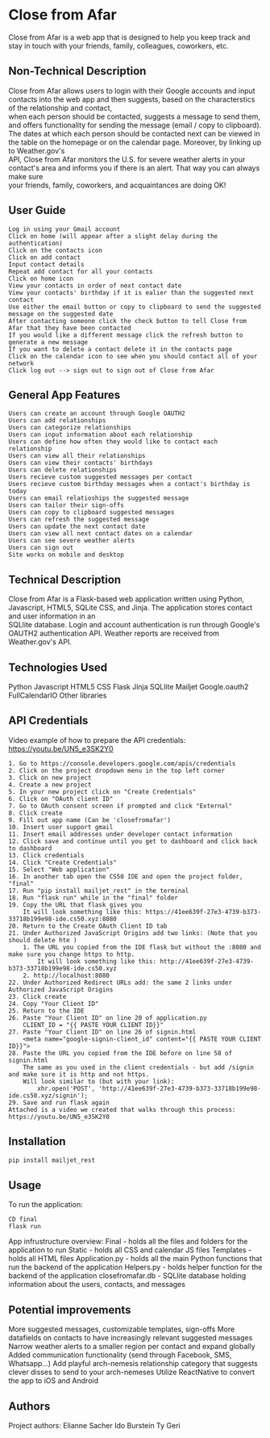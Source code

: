 # Close from Afar

Close from Afar is a web app that is designed to help you keep track and stay in touch with your friends, family, colleagues, coworkers, etc.

## Non-Technical Description

Close from Afar allows users to login with their Google accounts and input contacts into the web app and then suggests, based on the characterstics of the relationship and contact, <br />
when each person should be contacted, suggests a message to send them, and offers functionality for sending the message (email / copy to clipboard). <br />
The dates at which each person should be contacted next can be viewed in the table on the homepage or on the calendar page. Moreover, by linking up to Weather.gov's <br />
API, Close from Afar monitors the U.S. for severe weather alerts in your contact's area and informs you if there is an alert. That way you can always make sure <br />
your friends, family, coworkers, and acquaintances are doing OK!

## User Guide

    Log in using your Gmail account
    Click on home (will appear after a slight delay during the authentication)
    Click on the contacts icon
    Click on add contact
    Input contact details
    Repeat add contact for all your contacts
    Click on home icon
    View your contacts in order of next contact date
    View your contacts' birthday if it is ealier than the suggested next contact
    Use either the email button or copy to clipboard to send the suggested message on the suggested date
    After contacting someone click the check button to tell Close from Afar that they have been contacted
    If you would like a different message click the refresh button to generate a new message
    If you want to delete a contact delete it in the contacts page
    Click on the calendar icon to see when you should contact all of your network
    Click log out --> sign out to sign out of Close from Afar


## General App Features

    Users can create an account through Google OAUTH2
    Users can add relationships
    Users can categorize relationships
    Users can input information about each relationship
    Users can define how often they would like to contact each relationship
    Users can view all their relationships
    Users can view their contacts' birthdays
    Users can delete relationships
    Users recieve custom suggested messages per contact
    Users recieve custom birthday messages when a contact's birthday is today
    Users can email relatioships the suggested message
    Users can tailor their sign-offs
    Users can copy to clipboard suggested messages
    Users can refresh the suggested message
    Users can update the next contact date
    Users can view all next contact dates on a calendar
    Users can see severe weather alerts
    Users can sign out
    Site works on mobile and desktop


## Technical Description

Close from Afar is a Flask-based web application written using Python, Javascript, HTML5, SQLite CSS, and Jinja. The application stores contact and user information in an <br />
SQLlite database. Login and account authentication is run through Google's OAUTH2 authentication API. Weather reports are received from Weather.gov's API.

## Technologies Used

Python
Javascript
HTML5
CSS
Flask
Jinja
SQLlite
Mailjet
Google.oauth2
FullCalendarIO
Other libraries

## API Credentials

Video example of how to prepare the API credentials: https://youtu.be/UN5_e3SK2Y0

    1. Go to https://console.developers.google.com/apis/credentials
    2. Click on the project dropdown menu in the top left corner
    3. Click on new project
    4. Create a new project
    5. In your new project click on "Create Credentials"
    6. Click on "OAuth client ID"
    7. Go to OAuth consent screen if prompted and click "External"
    8. Click create
    9. Fill out app name (Can be 'closefromafar')
    10. Insert user support gmail
    11. Insert email addresses under developer contact information
    12. Click save and continue until you get to dashboard and click back to dashboard
    13. Click credentials
    14. Click "Create Credentials"
    15. Select "Web application"
    16. In another tab open the CS50 IDE and open the project folder, "final"
    17. Run "pip install mailjet_rest" in the terminal
    18. Run "flask run" while in the "final" folder
    19. Copy the URL that flask gives you
        It will look something like this: https://41ee639f-27e3-4739-b373-33718b199e98-ide.cs50.xyz:8080
    20. Return to the Create OAuth Client ID tab
    21. Under Authorized JavaScript Origins add two links: (Note that you should delete hte )
        1. The URL you copied from the IDE flask but without the :8080 and make sure you change https to http.
            It will look something like this: http://41ee639f-27e3-4739-b373-33718b199e98-ide.cs50.xyz
        2. http://localhost:8080
    22. Under Authorized Redirect URLs add: the same 2 links under Authorized JavaScript Origins
    23. Click create
    24. Copy "Your Client ID"
    25. Return to the IDE
    26. Paste "Your Client ID" on line 20 of application.py
        CLIENT_ID = "{{ PASTE YOUR CLIENT ID}}"
    27. Paste "Your Client ID" on line 26 of signin.html
        <meta name="google-signin-client_id" content="{{ PASTE YOUR CLIENT ID}}">
    28. Paste the URL you copied from the IDE before on line 58 of signin.html
        The same as you used in the client credentials - but add /signin and make sure it is http and not https.
        Will look similar to (but with your link):
            xhr.open('POST', 'http://41ee639f-27e3-4739-b373-33718b199e98-ide.cs50.xyz/signin');
    29. Save and run flask again
    Attached is a video we created that walks through this process: https://youtu.be/UN5_e3SK2Y0

## Installation

```bash
pip install mailjet_rest
```

## Usage

To run the application:
```//In terminal
CD final
flask run
```
App infrustructure overview:
    Final - holds all the files and folders for the application to run
    Static - holds all CSS and calendar JS files
    Templates - holds all HTML files
    Application.py - holds all the main Python functions that run the backend of the application
    Helpers.py - holds helper function for the backend of the application
    closefromafar.db - SQLlite database holding information about the users, contacts, and messages

## Potential improvements

More suggested messages, customizable templates, sign-offs
More datafields on contacts to have increasingly relevant suggested messages
Narrow weather alerts to a smaller region per contact and expand globally
Added communication functionality (send through Facebook, SMS, Whatsapp...)
Add playful arch-nemesis relationship category that suggests clever disses to send to your arch-nemeses
Utilize ReactNative to convert the app to iOS and Android

## Authors

Project authors:
    Elianne Sacher
    Ido Burstein
    Ty Geri
